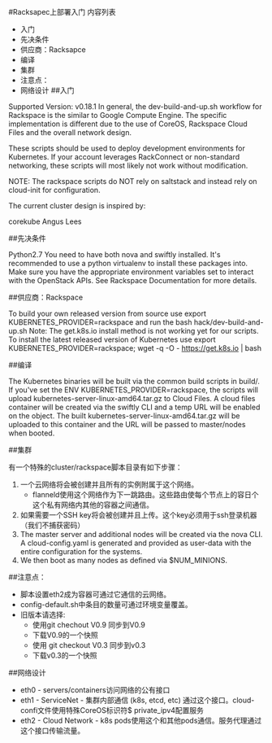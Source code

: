 #Racksapec上部署入门
内容列表
* 入门
* 先决条件
* 供应商：Racksapce
* 编译
* 集群
* 注意点：
* 网络设计
##入门

Supported Version: v0.18.1
In general, the dev-build-and-up.sh workflow for Rackspace is the similar to Google Compute Engine. The specific implementation is different due to the use of CoreOS, Rackspace Cloud Files and the overall network design.

These scripts should be used to deploy development environments for Kubernetes. If your account leverages RackConnect or non-standard networking, these scripts will most likely not work without modification.

NOTE: The rackspace scripts do NOT rely on saltstack and instead rely on cloud-init for configuration.

The current cluster design is inspired by:

corekube
Angus Lees

##先决条件

Python2.7
You need to have both nova and swiftly installed. It's recommended to use a python virtualenv to install these packages into.
Make sure you have the appropriate environment variables set to interact with the OpenStack APIs. See Rackspace Documentation for more details.

##供应商：Rackspace

To build your own released version from source use export KUBERNETES_PROVIDER=rackspace and run the bash hack/dev-build-and-up.sh
Note: The get.k8s.io install method is not working yet for our scripts.
To install the latest released version of Kubernetes use export KUBERNETES_PROVIDER=rackspace; wget -q -O - https://get.k8s.io | bash

##编译

The Kubernetes binaries will be built via the common build scripts in build/.
If you've set the ENV KUBERNETES_PROVIDER=rackspace, the scripts will upload kubernetes-server-linux-amd64.tar.gz to Cloud Files.
A cloud files container will be created via the swiftly CLI and a temp URL will be enabled on the object.
The built kubernetes-server-linux-amd64.tar.gz will be uploaded to this container and the URL will be passed to master/nodes when booted.

##集群

有一个特殊的cluster/rackspace脚本目录有如下步骤：
1. 一个云网络将会被创建并且所有的实例附属于这个网络。
    * flanneld使用这个网络作为下一跳路由。这些路由使每个节点上的容日个这个私有网络内其他的容器之间通信。
2. 如果需要一个SSH key将会被创建并且上传。这个key必须用于ssh登录机器（我们不捕获密码）
3. The master server and additional nodes will be created via the nova CLI. A cloud-config.yaml is generated and provided as user-data with the entire configuration for the systems.
4. We then boot as many nodes as defined via $NUM_MINIONS.

##注意点：

* 脚本设置eth2成为容器可通过它通信的云网络。
* config-default.sh中条目的数量可通过环境变量覆盖。 
* 旧版本请选择:
    * 使用git chechout V0.9 同步到V0.9
    * 下载V0.9的一个快照
    * 使用 git checkout V0.3 同步到v0.3
    * 下载v0.3的一个快照

##网络设计

* eth0 - servers/containers访问网络的公有接口
* eth1 - ServiceNet - 集群内部通信 (k8s, etcd, etc) 通过这个接口。cloud-confi文件使用特殊CoreOS标识符$ private_ipv4配置服务
* eth2 - Cloud Network - k8s pods使用这个和其他pods通信。服务代理通过这个接口传输流量。